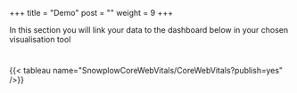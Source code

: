 +++
title = "Demo"
post = ""
weight = 9
+++

In this section you will link your data to the dashboard below in your chosen visualisation tool

#
{{< tableau name="SnowplowCoreWebVitals/CoreWebVitals?publish=yes" />}}
